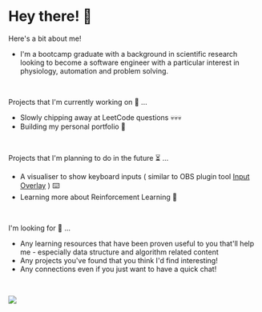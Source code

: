 # Hey there! 🫡

Here's a bit about me!
* I'm a bootcamp graduate with a background in scientific research looking to become a software engineer with a particular interest in physiology, automation and problem solving.
<br>

Projects that I'm currently working on 🧱 ...
* Slowly chipping away at LeetCode questions 💀💀💀
* Building my personal portfolio 🙋
<br>

Projects that I'm planning to do in the future ⏳ ... 
* A visualiser to show keyboard inputs ( similar to OBS plugin tool [Input Overlay](https://obsproject.com/forum/resources/input-overlay.552/) ) ⌨️ 
* Learning more about Reinforcement Learning 🧠
<br>

I'm looking for 👀 ...
* Any learning resources that have been proven useful to you that'll help me - especially data structure and algorithm related content
* Any projects you've found that you think I'd find interesting!
* Any connections even if you just want to have a quick chat! 
<br>

[<img src="https://img.shields.io/badge/LinkedIn-0077B5?style=for-the-badge&logo=linkedin&logoColor=white"/>](https://www.linkedin.com/in/viet-cuong-le/)
